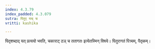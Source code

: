 ```yaml
---
index: 4.3.79
index_padded: 4.3.079
sutra: पितुर् यच् च
vritti: kashika

---
```

पितृशब्दाद् यत् प्रत्ययो भवति, चकाराट् ठञ् च ततागतः इत्येतस्मिन् विषये। पितुरागतं पित्र्यम्, पैतृकम्।